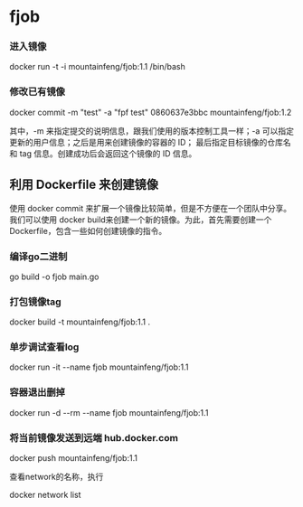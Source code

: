 # fjob

### 进入镜像
docker run -t -i mountainfeng/fjob:1.1 /bin/bash

### 修改已有镜像
docker commit -m "test" -a "fpf test" 0860637e3bbc mountainfeng/fjob:1.2

其中，-m 来指定提交的说明信息，跟我们使用的版本控制工具一样；-a 可以指定更新的用户信息；之后是用来创建镜像的容器的 ID；
最后指定目标镜像的仓库名和 tag 信息。创建成功后会返回这个镜像的 ID 信息。


## 利用 Dockerfile 来创建镜像
使用 docker commit 来扩展一个镜像比较简单，但是不方便在一个团队中分享。
我们可以使用 docker build来创建一个新的镜像。为此，首先需要创建一个 Dockerfile，包含一些如何创建镜像的指令。

### 编译go二进制
go build -o fjob main.go

### 打包镜像tag
docker build -t mountainfeng/fjob:1.1 .

### 单步调试查看log
docker run -it --name fjob mountainfeng/fjob:1.1

### 容器退出删掉
docker run -d --rm --name fjob mountainfeng/fjob:1.1

### 将当前镜像发送到远端 hub.docker.com
docker push mountainfeng/fjob:1.1


查看network的名称，执行 

docker network list
